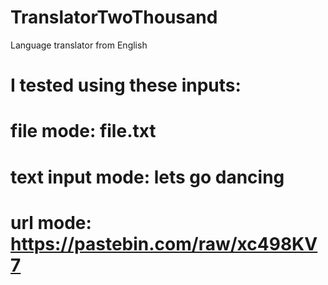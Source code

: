 # TranslatorTwoThousand
Language translator from English

# I tested using these inputs:

# file mode: file.txt

# text input mode: lets go dancing

# url mode: https://pastebin.com/raw/xc498KV7

